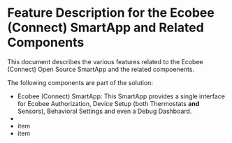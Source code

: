 # Feature Description for the Ecobee (Connect) SmartApp and Related Components

This document describes the various features related to the Ecobee (Connect) Open Source SmartApp and the related compoenents.

The following components are part of the solution:
- Ecobee (Connect) SmartApp: This SmartApp provides a single interface for Ecobee Authorization, Device Setup (both Thermostats **and** Sensors), Behavioral Settings and even a Debug Dashboard.
- 
- item
- item



